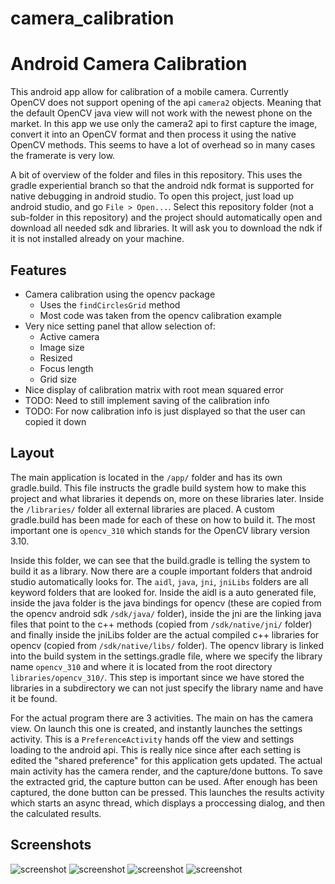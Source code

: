 # camera_calibration

# Android Camera Calibration

This android app allow for calibration of a mobile camera. Currently OpenCV does not support opening of the api `camera2` objects. Meaning that the default OpenCV java view will not work with the newest phone on the market. In this app we use only the camera2 api to first capture the image, convert it into an OpenCV format and then process it using the native OpenCV methods. This seems to have a lot of overhead so in many cases the framerate is very low.

A bit of overview of the folder and files in this repository. This uses the gradle experiential branch so that the android ndk format is supported for native debugging in android studio. To open this project, just load up android studio, and go `File > Open...`. Select this repository folder (not a sub-folder in this repository) and the project should automatically open and download all needed sdk and libraries. It will ask you to download the ndk if it is not installed already on your machine.

## Features

* Camera calibration using the opencv package
    * Uses the `findCirclesGrid` method
    * Most code was taken from the opencv calibration example
* Very nice setting panel that allow selection of:
    * Active camera
    * Image size
    * Resized
    * Focus length
    * Grid size
* Nice display of calibration matrix with root mean squared error
* TODO: Need to still implement saving of the calibration info
* TODO: For now calibration info is just displayed so that the user can copied it down

## Layout

The main application is located in the `/app/` folder and has its own gradle.build. This file instructs the gradle build system how to make this project and what libraries it depends on, more on these libraries later. Inside the `/libraries/` folder all external libraries are placed. A custom gradle.build has been made for each of these on how to build it. The most important one is `opencv_310` which stands for the OpenCV library version 3.10.

Inside this folder, we can see that the build.gradle is telling the system to build it as a library. Now there are a couple important folders that android studio automatically looks for. The `aidl`, `java`, `jni`, `jniLibs` folders are all keyword folders that are looked for. Inside the aidl is a auto generated file, inside the java folder is the java bindings for opencv (these are copied from the opencv android sdk `/sdk/java/` folder), inside the jni are the linking java files that point to the c++ methods (copied from `/sdk/native/jni/` folder) and finally inside the jniLibs folder are the actual compiled c++ libraries for opencv (copied from `/sdk/native/libs/` folder). The opencv library is linked into the build system in the settings.gradle file, where we specify the library name `opencv_310` and where it is located from the root directory `libraries/opencv_310/`. This step is important since we have stored the libraries in a subdirectory we can not just specify the library name and have it be found.

For the actual program there are 3 activities. The main on has the camera view. On launch this one is created, and instantly launches the settings activity. This is a `PreferenceActivity` hands off the view and settings loading to the android api. This is really nice since after each setting is edited the "shared preference" for this application gets updated. The actual main activity has the camera render, and the capture/done buttons. To save the extracted grid, the capture button can be used. After enough has been captured, the done button can be pressed. This launches the results activity which starts an async thread, which displays a proccessing dialog, and then the calculated results.


## Screenshots

![screenshot](./images/Screenshot_20160627-125906.png)
![screenshot](./images/Screenshot_20160627-125658.png)
![screenshot](./images/Screenshot_20160627-125718.png)
![screenshot](./images/Screenshot_20160627-125626.png)
